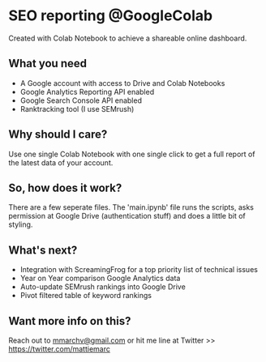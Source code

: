 # SEO reporting @GoogleColab

Created with Colab Notebook to achieve a shareable online dashboard.

## What you need
- A Google account with access to Drive and Colab Notebooks
- Google Analytics Reporting API enabled
- Google Search Console API enabled
- Ranktracking tool (I use SEMrush) 

## Why should I care?
Use one single Colab Notebook with one single click to get a full report of the latest data of your account.

## So, how does it work?
There are a few seperate files. The 'main.ipynb' file runs the scripts, asks permission at Google Drive (authentication stuff) and does a little bit of styling.

## What's next?
- Integration with ScreamingFrog for a top priority list of technical issues
- Year on Year comparison Google Analytics data
- Auto-update SEMrush rankings into Google Drive
- Pivot filtered table of keyword rankings

## Want more info on this? 
Reach out to mmarchv@gmail.com or hit me line at Twitter >> https://twitter.com/mattiemarc
